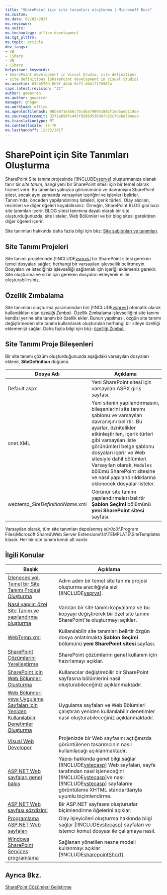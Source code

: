 ```yaml
---
title: "SharePoint için site tanımları oluşturma | Microsoft Docs"
ms.custom: 
ms.date: 02/02/2017
ms.reviewer: 
ms.suite: 
ms.technology: office-development
ms.tgt_pltfrm: 
ms.topic: article
dev_langs:
- VB
- CSharp
- VB
- CSharp
helpviewer_keywords:
- SharePoint development in Visual Studio, site definitions
- site definitions [SharePoint development in Visual Studio]
ms.assetid: 83db570d-6b9f-4dab-9e71-db41f17b987a
caps.latest.revision: "21"
author: gewarren
ms.author: gewarren
manager: ghogen
ms.workload: office
ms.openlocfilehash: 98be671e456c75c4be79994c84bf1ed6ae5114de
ms.sourcegitcommit: 32f1a690fc445f9586d53698fc82c7debd784eeb
ms.translationtype: MT
ms.contentlocale: tr-TR
ms.lasthandoff: 12/22/2017
---
```

# <a name="creating-site-definitions-for-sharepoint"></a>SharePoint için Site Tanımları Oluşturma
  SharePoint Site tanımı projesinde [!INCLUDE[vsprvs](../sharepoint/includes/vsprvs-md.md)] oluşturmanıza olanak tanır bir *site tanım*, hangi yeni bir SharePoint sitesi için bir temel olarak hizmet verir. Bu tanımları yalnızca görünümünü ve davranışını SharePoint sitesi, ancak aynı zamanda varsayılan içeriğini ve işlevleri belirler. Tanımı'nda, önceden yapılandırılmış listeleri, içerik türleri, Olay alıcıları, resimleri ve diğer öğeleri koyabilirsiniz. Örneğin, SharePoint BLOG gibi bazı site tanımları içerir. BLOG sitesi tanımına dayalı olarak bir site oluşturduğunuzda, site listeler, Web Bölümleri ve bir blog sitesi gerektiren diğer öğeleri içerir.  
  
 Site tanımları hakkında daha fazla bilgi için bkz: [Site şablonları ve tanımları](http://go.microsoft.com/fwlink/?LinkId=179134).  
  
## <a name="site-definition-projects"></a>Site Tanımı Projeleri  
 Site tanımı projelerinde [!INCLUDE[vsprvs](../sharepoint/includes/vsprvs-md.md)] bir SharePoint sitesi gereken temel dosyaları sağlar; herhangi bir varsayılan işlevsellik belirtmeyin. Dosyaları ve istediğiniz işlevselliği sağlamak için içeriği eklemeniz gerekir. Site oluşturma ve sizin için gereken dosyaları ekleyerek el ile oluşturabilirsiniz.  
  
## <a name="feature-stapling"></a>Özellik Zımbalama  
 Site tanımları oluşturma yararlarından biri [!INCLUDE[vsprvs](../sharepoint/includes/vsprvs-md.md)] otomatik olarak kullandıkları olan *özelliği Zımbalı*. Özellik Zımbalama işlevselliğini site tanımı kendisi yerine site tanımı bir özellik ekler. Bunun yapılması, özgün site tanımı değiştirmeden site tanımı kullanılarak oluşturulan herhangi bir siteye özelliği eklemenizi sağlar. Daha fazla bilgi için bkz: [özelliği Zımbalı](http://go.microsoft.com/fwlink/?LinkID=119283).  
  
## <a name="site-definition-project-components"></a>Site Tanımı Proje Bileşenleri  
 Bir site tanımı çözüm oluşturduğunuzda aşağıdaki varsayılan dosyaları eklenir, **SiteDefinition** düğümü.  
  
|Dosya Adı|Açıklama|  
|---------------|-----------------|  
|Default.aspx|Yeni SharePoint sitesi için varsayılan ASPX giriş sayfası.|  
|onet.XML|Yeni sitenin yapılandırmasını, bileşenlerini site tanımı şablonu ve varsayılan davranışını belirtir. Bu ayarlar, öznitelikler etkinleştirilen, içerik türleri gibi varsayılan liste görünümleri belge şablonu dosyaları içerir ve Web sitesiyle dahil bölümleri. Varsayılan olarak, `Modules` bölümü SharePoint sitesine ve nasıl yapılandırıldıklarına eklenecek dosyalar listeler.|  
|webtemp_*SiteDefinitionName*.xml|Görünür site tanımı yapılandırmaları belirtir **Şablon Seçimi** bölümünü **yeni SharePoint sitesi** sayfası.|  
  
 Varsayılan olarak, tüm site tanımları depolanmış *sürücü:*\Program Files\Microsoft Shared\Web Server Extensions\14\TEMPLATE\SiteTemplates klasör. Her bir site tanımı kendi alt vardır.  
  
## <a name="related-topics"></a>İlgili Konular  
  
|Başlık|Açıklama|  
|-----------|-----------------|  
|[İzlenecek yol: Temel bir Site Tanımı Projesi Oluşturma](../sharepoint/walkthrough-create-a-basic-site-definition-project.md)|Adım adım bir temel site tanımı projesi oluşturma aracılığıyla sizi [!INCLUDE[vsprvs](../sharepoint/includes/vsprvs-md.md)].|  
|[Nasıl yapılır: özel Site Tanım ve yapılandırma oluşturma](http://go.microsoft.com/fwlink/?LinkId=183309)|Varolan bir site tanımı kopyalama ve bu kopyayı değiştirerek bir özel site tanımı SharePoint'te oluşturmayı açıklar.|  
|[WebTemp.xml](http://go.microsoft.com/fwlink/?LinkId=183310)|Kullanılabilir site tanımları belirtir özgün dosya anlatılmakta **Şablon Seçimi** bölümünü **yeni SharePoint sitesi** sayfası.|  
|[SharePoint Çözümlerini Yerelleştirme](../sharepoint/localizing-sharepoint-solutions.md)|SharePoint çözümlerini genel kullanım için hazırlamayı açıklar.|  
|[SharePoint için Web Bölümleri Oluşturma](../sharepoint/creating-web-parts-for-sharepoint.md)|Kullanıcılar değiştirebilir bir SharePoint sayfasına bölümlerini nasıl oluşturabileceğiniz açıklanmaktadır.|  
|[Web Bölümleri veya Uygulama Sayfaları için Yeniden Kullanılabilir Denetimler Oluşturma](../sharepoint/creating-reusable-controls-for-web-parts-or-application-pages.md)|Uygulama sayfaları ve Web Bölümleri çalıştıran yeniden kullanılabilir denetimler nasıl oluşturabileceğiniz açıklanmaktadır.|  
|[Visual Web Developer](http://go.microsoft.com/fwlink/?LinkId=178725)|Projenizde bir Web sayfasını açtığınızda görüntülenen tasarımcının nasıl kullanılacağı açıklanmaktadır.|  
|[ASP.NET Web sayfaları genel bakış](http://go.microsoft.com/fwlink/?LinkId=178726)|Yapısı hakkında genel bilgi sağlar [!INCLUDE[vstecasp](../sharepoint/includes/vstecasp-md.md)] Web sayfaları, sayfa tarafından nasıl işleneceğini [!INCLUDE[vstecasp](../sharepoint/includes/vstecasp-md.md)]ve nasıl [!INCLUDE[vstecasp](../sharepoint/includes/vstecasp-md.md)] sayfalarını görüntüleme XHTML standartlarıyla uyumlu biçimlendirme.|  
|[ASP.NET Web sayfası sözdizimi](http://go.microsoft.com/fwlink/?LinkId=178727)|Bir ASP.NET sayfasını oluştururlar biçimlendirme öğelerini açıklar.|  
|[Programlama ASP.NET Web sayfaları](http://go.microsoft.com/fwlink/?LinkId=178728)|Olay işleyicileri oluşturma hakkında bilgi sağlar [!INCLUDE[vstecasp](../sharepoint/includes/vstecasp-md.md)] sayfaları ve istemci komut dosyası ile çalışmaya nasıl.|  
|[Windows SharePoint Services programlama](http://go.microsoft.com/fwlink/?LinkId=178729)|Sağlanan yönetilen nesne modeli kullanmayı açıklar [!INCLUDE[sharepointShort](../sharepoint/includes/sharepointshort-md.md)].|  
  
## <a name="see-also"></a>Ayrıca Bkz.  
 [SharePoint Çözümleri Geliştirme](../sharepoint/developing-sharepoint-solutions.md)  
  
  